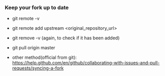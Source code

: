 
### Keep your fork up to date

- git remote -v
- git remote add upstream <original_repository_url>
- git remove -v (again, to check if it has been added)
- git pull origin master

- other method(official from git): https://help.github.com/en/github/collaborating-with-issues-and-pull-requests/syncing-a-fork
